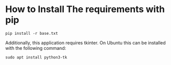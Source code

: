 # How to Install The requirements with pip

```
pip install -r base.txt
```

Additionally, this application requires tkinter. On Ubuntu this can be installed with the following command:

```
sudo apt install python3-tk
```
